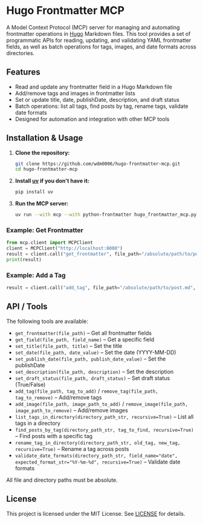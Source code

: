# Hugo Frontmatter MCP

A Model Context Protocol (MCP) server for managing and automating frontmatter operations in [Hugo](https://gohugo.io/) Markdown files. This tool provides a set of programmatic APIs for reading, updating, and validating YAML frontmatter fields, as well as batch operations for tags, images, and date formats across directories.

## Features

- Read and update any frontmatter field in a Hugo Markdown file
- Add/remove tags and images in frontmatter lists
- Set or update title, date, publishDate, description, and draft status
- Batch operations: list all tags, find posts by tag, rename tags, validate date formats
- Designed for automation and integration with other MCP tools

## Installation & Usage

1. **Clone the repository:**
   ```sh
   git clone https://github.com/wdm0006/hugo-frontmatter-mcp.git
   cd hugo-frontmatter-mcp
   ```
2. **Install [uv](https://github.com/astral-sh/uv) if you don't have it:**
   ```sh
   pip install uv
   ```
3. **Run the MCP server:**
   ```sh
   uv run --with mcp --with python-frontmatter hugo_frontmatter_mcp.py
   ```

### Example: Get Frontmatter

```python
from mcp.client import MCPClient
client = MCPClient("http://localhost:8000")
result = client.call("get_frontmatter", file_path="/absolute/path/to/post.md")
print(result)
```

### Example: Add a Tag

```python
result = client.call("add_tag", file_path="/absolute/path/to/post.md", tag_to_add="newtag")
```

## API / Tools

The following tools are available:

- `get_frontmatter(file_path)` – Get all frontmatter fields
- `get_field(file_path, field_name)` – Get a specific field
- `set_title(file_path, title)` – Set the title
- `set_date(file_path, date_value)` – Set the date (YYYY-MM-DD)
- `set_publish_date(file_path, publish_date_value)` – Set the publishDate
- `set_description(file_path, description)` – Set the description
- `set_draft_status(file_path, draft_status)` – Set draft status (True/False)
- `add_tag(file_path, tag_to_add)` / `remove_tag(file_path, tag_to_remove)` – Add/remove tags
- `add_image(file_path, image_path_to_add)` / `remove_image(file_path, image_path_to_remove)` – Add/remove images
- `list_tags_in_directory(directory_path_str, recursive=True)` – List all tags in a directory
- `find_posts_by_tag(directory_path_str, tag_to_find, recursive=True)` – Find posts with a specific tag
- `rename_tag_in_directory(directory_path_str, old_tag, new_tag, recursive=True)` – Rename a tag across posts
- `validate_date_formats(directory_path_str, field_name="date", expected_format_str="%Y-%m-%d", recursive=True)` – Validate date formats

All file and directory paths must be absolute.

## License

This project is licensed under the MIT License. See [LICENSE](LICENSE) for details.

